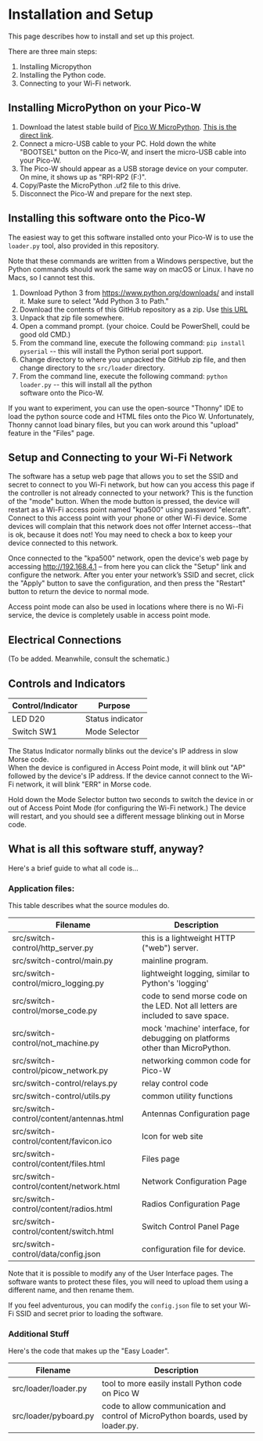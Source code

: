 # Installation and Setup

This page describes how to install and set up this project.

There are three main steps:

1. Installing Micropython
2. Installing the Python code.
3. Connecting to your Wi-Fi network.

## Installing MicroPython on your Pico-W

1. Download the latest stable build of [Pico W MicroPython](https://micropython.org/download/RPI_PICO_W/). 
   [This is the direct link](https://micropython.org/resources/firmware/RPI_PICO_W-20240105-v1.22.1.uf2).
2. Connect a micro-USB cable to your PC.  Hold down the white "BOOTSEL" button on the Pico-W, and insert the
   micro-USB cable into your Pico-W.
3. The Pico-W should appear as a USB storage device on your computer.  On mine, it shows up as "RPI-RP2 (F:)".
4. Copy/Paste the MicroPython .uf2 file to this drive.
5. Disconnect the Pico-W and prepare for the next step.

## Installing this software onto the Pico-W

The easiest way to get this software installed onto your Pico-W is to use the `loader.py` tool, also
provided in this repository.  

Note that these commands are written from a Windows perspective, but the Python commands should work the same way 
on macOS or Linux.  I have no Macs, so I cannot test this.

1. Download Python 3 from https://www.python.org/downloads/ and install it.  Make sure to select "Add 
   Python 3 to Path."
2. Download the contents of this GitHub repository as a zip.  Use
   [this URL](https://github.com/n1kdo/switch-control/archive/refs/heads/master.zip)
3. Unpack that zip file somewhere. 
4. Open a command prompt.  (your choice.  Could be PowerShell, could be good old CMD.)
5. From the command line, execute the following command: `pip install pyserial` -- this will install the Python 
   serial port support.
6. Change directory to where you unpacked the GitHub zip file, and then change directory to the `src/loader` directory.
7. From the command line, execute the following command: `python loader.py` -- this will install all the python  
   software onto the Pico-W.

If you want to experiment, you can use the open-source "Thonny" IDE to load the python source code and HTML files
onto the Pico W.  Unfortunately, Thonny cannot load binary files, but you can work around this "upload" feature in
the "Files" page.

## Setup and Connecting to your Wi-Fi Network

The software has a setup web page that allows you to set the SSID and secret to connect to you Wi-Fi network, 
but how can you access this page if the controller is not already connected to your network? This is the function
of the "mode" button. When the mode button is pressed, the device will restart as a Wi-Fi access point named
"kpa500" using password "elecraft".  Connect to this access point with your phone or other Wi-Fi device. Some 
devices will complain that this network does not offer Internet access--that is ok, because it does not! 
You may need to check a box to keep your device connected to this network.

Once connected to the "kpa500" network, open the device's web page by accessing http://192.168.4.1 – from here you
can click the "Setup" link and configure the network. After you enter your network’s SSID and secret, click the "Apply"
button to save the configuration, and then press the "Restart" button to return the device to normal mode.

Access point mode can also be used in locations where there is no Wi-Fi service, the device is completely 
usable in access point mode.

## Electrical Connections

(To be added.  Meanwhile, consult the schematic.)

## Controls and Indicators

| Control/Indicator | Purpose          |
|-------------------|------------------|
| LED D20           | Status indicator |
| Switch SW1        | Mode Selector    |

The Status Indicator normally blinks out the device's IP address in slow Morse code.  
When the device is configured in Access Point mode, it will blink out "AP" followed by the device's IP address. 
If the device cannot connect to the Wi-Fi network, it will blink "ERR" in Morse code.

Hold down the Mode Selector button two seconds to switch the device in or out of Access Point Mode (for configuring
the Wi-Fi network.) The device will restart, and you should see a different message blinking out in Morse code.

## What is all this software stuff, anyway?

Here's a brief guide to what all code is...

### Application files:

This table describes what the source modules do.

| Filename                                 | Description                                                                      |
|------------------------------------------|----------------------------------------------------------------------------------|
| src/switch-control/http_server.py        | this is a lightweight HTTP ("web") server.                                       |
| src/switch-control/main.py               | mainline program.                                                                |
| src/switch-control/micro_logging.py      | lightweight logging, similar to Python's 'logging'                               |
| src/switch-control/morse_code.py         | code to send morse code on the LED.  Not all letters are included to save space. |
| src/switch-control/not_machine.py        | mock 'machine' interface, for debugging on platforms other than MicroPython.     |
| src/switch-control/picow_network.py      | networking common code for Pico-W                                                |
| src/switch-control/relays.py             | relay control code                                                               |
| src/switch-control/utils.py              | common utility functions                                                         |
| src/switch-control/content/antennas.html | Antennas Configuration page                                                      |
| src/switch-control/content/favicon.ico   | Icon for web site                                                                |
| src/switch-control/content/files.html    | Files page                                                                       |
| src/switch-control/content/network.html  | Network Configuration Page                                                       |
| src/switch-control/content/radios.html   | Radios Configuration Page                                                        |
| src/switch-control/content/switch.html   | Switch Control Panel Page                                                        |
| src/switch-control/data/config.json      | configuration file for device.                                                   |

Note that it is possible to modify any of the User Interface pages.  The software wants to protect these files, you
will need to upload them using a different name, and then rename them.

If you feel adventurous, you can modify the `config.json` file to set your Wi-Fi SSID and secret prior to loading the
software.

### Additional Stuff

Here's the code that makes up the "Easy Loader".

| Filename              | Description                                                                       |
|-----------------------|-----------------------------------------------------------------------------------|
| src/loader/loader.py  | tool to more easily install Python code on Pico W                                 |
| src/loader/pyboard.py | code to allow communication and control of MicroPython boards, used by loader.py. |


